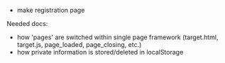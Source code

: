 - make registration page

Needed docs:

- how 'pages' are switched within single page framework (target.html, target.js, page_loaded, page_closing, etc.)
- how private information is stored/deleted in localStorage
